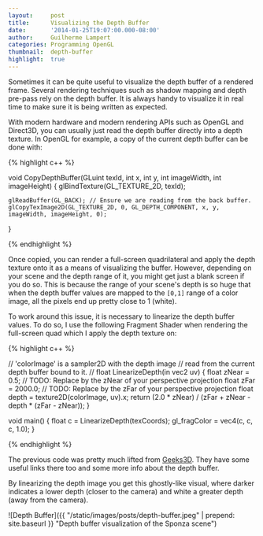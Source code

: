 ```yaml
---
layout:     post
title:      Visualizing the Depth Buffer
date:       '2014-01-25T19:07:00.000-08:00'
author:     Guilherme Lampert
categories: Programming OpenGL
thumbnail:  depth-buffer
highlight:  true
---
```


Sometimes it can be quite useful to visualize the depth buffer of a rendered frame.
Several rendering techniques such as shadow mapping and depth pre-pass rely on the depth buffer.
It is always handy to visualize it in real time to make sure it is being written as expected.

With modern hardware and modern rendering APIs such as OpenGL and Direct3D, you can usually just
read the depth buffer directly into a depth texture. In OpenGL for example, a copy of the current depth buffer can be done with:

{% highlight c++ %}

void CopyDepthBuffer(GLuint texId, int x, int y, int imageWidth, int imageHeight)
{
    glBindTexture(GL_TEXTURE_2D, texId);

    glReadBuffer(GL_BACK); // Ensure we are reading from the back buffer.
    glCopyTexImage2D(GL_TEXTURE_2D, 0, GL_DEPTH_COMPONENT, x, y, imageWidth, imageHeight, 0);
}

{% endhighlight %}

Once copied, you can render a full-screen quadrilateral and apply the depth texture onto it as a means of visualizing the buffer.
However, depending on your scene and the depth range of it, you might get just a blank screen if you do so. This is because the
range of your scene's depth is so huge that when the depth buffer values are mapped to the `[0,1]` range of a color image, all
the pixels end up pretty close to 1 (white).

To work around this issue, it is necessary to linearize the depth buffer values. To do so, I use the following Fragment Shader
when rendering the full-screen quad which I apply the depth texture on:

{% highlight c++ %}

// 'colorImage' is a sampler2D with the depth image
// read from the current depth buffer bound to it.
//
float LinearizeDepth(in vec2 uv)
{
    float zNear = 0.5;    // TODO: Replace by the zNear of your perspective projection
    float zFar  = 2000.0; // TODO: Replace by the zFar  of your perspective projection
    float depth = texture2D(colorImage, uv).x;
    return (2.0 * zNear) / (zFar + zNear - depth * (zFar - zNear));
}

void main()
{
    float c = LinearizeDepth(texCoords);
    gl_fragColor = vec4(c, c, c, 1.0);
}

{% endhighlight %}

The previous code was pretty much lifted from [Geeks3D](http://www.geeks3d.com/20091216/geexlab-how-to-visualize-the-depth-buffer-in-glsl/).
They have some useful links there too and some more info about the depth buffer.

By linearizing the depth image you get this ghostly-like visual, where darker indicates a
lower depth (closer to the camera) and white a greater depth (away from the camera).

![Depth Buffer]({{ "/static/images/posts/depth-buffer.jpeg" | prepend: site.baseurl }} "Depth buffer visualization of the Sponza scene")

